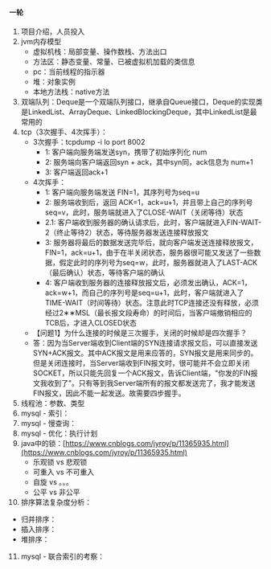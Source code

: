 #### 一轮
1. 项目介绍，人员投入
2. jvm内存模型
   - 虚拟机栈：局部变量、操作数栈、方法出口
   - 方法区：静态变量、常量、已被虚拟机加载的类信息
   - pc：当前线程的指示器
   - 堆：对象实例
   - 本地方法栈：native方法
3. 双端队列：Deque是一个双端队列接口，继承自Queue接口，Deque的实现类是LinkedList、ArrayDeque、LinkedBlockingDeque，其中LinkedList是最常用的
4. tcp（3次握手、4次挥手）：
   - 3次握手：tcpdump -i lo port 8002
      - 1: 客户端向服务端发送syn，携带了初始序列化 num
      - 2: 服务端向客户端返回syn + ack，其中syn同，ack信息为 num+1
      - 3: 客户端返回ack+1
   - 4次挥手：
      - 1: 客户端向服务端发送 FIN=1，其序列号为seq=u
      - 2: 服务端收到后，返回 ACK=1，ack=u+1，并且带上自己的序列号seq=v，此时，服务端就进入了CLOSE-WAIT（关闭等待）状态
      - 2.1: 客户端收到服务器的确认请求后，此时，客户端就进入FIN-WAIT-2（终止等待2）状态，等待服务器发送连接释放报文
      - 3: 服务器将最后的数据发送完毕后，就向客户端发送连接释放报文，FIN=1，ack=u+1，由于在半关闭状态，服务器很可能又发送了一些数据，假定此时的序列号为seq=w，此时，服务器就进入了LAST-ACK（最后确认）状态，等待客户端的确认
      - 4: 客户端收到服务器的连接释放报文后，必须发出确认，ACK=1，ack=w+1，而自己的序列号是seq=u+1，此时，客户端就进入了TIME-WAIT（时间等待）状态。注意此时TCP连接还没有释放，必须经过2∗∗MSL（最长报文段寿命）的时间后，当客户端撤销相应的TCB后，才进入CLOSED状态
   - 【问题1】为什么连接的时候是三次握手，关闭的时候却是四次握手？
   - 答：因为当Server端收到Client端的SYN连接请求报文后，可以直接发送SYN+ACK报文。其中ACK报文是用来应答的，SYN报文是用来同步的。但是关闭连接时，当Server端收到FIN报文时，很可能并不会立即关闭SOCKET，所以只能先回复一个ACK报文，告诉Client端，"你发的FIN报文我收到了"。只有等到我Server端所有的报文都发送完了，我才能发送FIN报文，因此不能一起发送。故需要四步握手。
5. 线程池：参数、类型
6. mysql - 索引：
7. mysql - 慢查询：
8. mysql - 优化：执行计划
9. java中的锁：[https://www.cnblogs.com/jyroy/p/11365935.html](https://www.cnblogs.com/jyroy/p/11365935.html)
   - 乐观锁 vs 悲观锁
   - 可重入 vs 不可重入
   - 自旋 vs 。。。
   - 公平 vs 非公平
10. 排序算法复杂度分析：
   - 归并排序：
   - 插入排序：
   - 堆排序：
11. mysql - 联合索引的考察：
